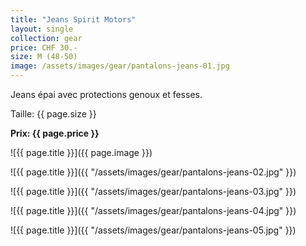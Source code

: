 ```yaml
---
title: "Jeans Spirit Motors"
layout: single
collection: gear
price: CHF 30.-
size: M (48-50)
image: /assets/images/gear/pantalons-jeans-01.jpg
---
```


Jeans épai avec protections genoux et fesses.

Taille: {{ page.size }}

**Prix: {{ page.price }}**

![{{ page.title }}]({{ page.image }})

![{{ page.title }}]({{ "/assets/images/gear/pantalons-jeans-02.jpg" }})

![{{ page.title }}]({{ "/assets/images/gear/pantalons-jeans-03.jpg" }})

![{{ page.title }}]({{ "/assets/images/gear/pantalons-jeans-04.jpg" }})

![{{ page.title }}]({{ "/assets/images/gear/pantalons-jeans-05.jpg" }})
